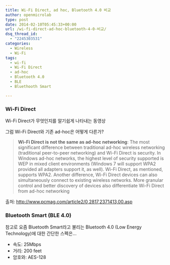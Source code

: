 ```yaml
---
title: Wi-Fi Direct, ad hoc, Bluetooth 4.0 비교
author: openmicrolab
type: post
date: 2014-02-10T05:45:33+00:00
url: /wi-fi-direct-ad-hoc-bluetooth-4-0-비교/
dsq_thread_id:
  - "2245303531"
categories:
  - Wireless
  - Wi-Fi
tags:
  - wi-fi
  - Wi-Fi Direct
  - ad-hoc
  - Bluetooth 4.0
  - BLE
  - Bluethooth Smart

---
```

### Wi-Fi Direct

Wi-Fi Direct가 무엇인지를 알기쉽게 나타내는 동영상



그럼 Wi-Fi Direct와 기존 ad-hoc은 어떻게 다른가?

> **Wi-Fi Direct is not the same as ad-hoc networking**: The most significant difference between traditional ad-hoc wireless networking (traditional peer-to-peer networking) and Wi-Fi Direct is security. In Windows ad-hoc networks, the highest level of security supported is WEP in mixed client environments (Windows 7 will support WPA2 provided all adapters support it, as well). Wi-Fi Direct, as mentioned, supports WPA2. Another difference, Wi-Fi Direct devices can also simultaneously connect to existing wireless networks. More granular control and better discovery of devices also differentiate Wi-Fi Direct from ad-hoc networking

출처: <a href="http://www.pcmag.com/article2/0,2817,2371413,00.asp" target="_blank">http://www.pcmag.com/article2/0,2817,2371413,00.asp</a>

### Bluetooth Smart (BLE 4.0)

참고로 요즘 Bluetooth Smart라고 불리는 Bluetooth 4.0 (Low Energy Technology)에 대한 간단한 스펙은&#8230;

  * 속도: 25Mbps
  * 거리: 200 feet
  * 암호와: AES-128